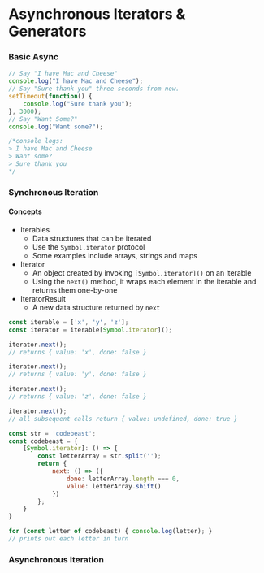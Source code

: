# Asynchronous Iterators & Generators

### Basic Async

```javascript
// Say "I have Mac and Cheese"
console.log("I have Mac and Cheese");
// Say "Sure thank you" three seconds from now. 
setTimeout(function() {
	console.log("Sure thank you");
}, 3000); 
// Say "Want Some?"
console.log("Want some?");

/*console logs:
> I have Mac and Cheese
> Want some?
> Sure thank you
*/
```

### Synchronous Iteration

#### Concepts

- Iterables
	- Data structures that can be iterated
	- Use the `Symbol.iterator` protocol
	- Some examples include arrays, strings and maps
- Iterator
	- An object created by invoking `[Symbol.iterator]()` on an iterable
	- Using the `next()` method, it wraps each element in the iterable and returns them one-by-one
- IteratorResult
	- A new data structure returned by `next`
	
```javascript
const iterable = ['x', 'y', 'z'];
const iterator = iterable[Symbol.iterator]();

iterator.next();
// returns { value: 'x', done: false }

iterator.next();
// returns { value: 'y', done: false }

iterator.next();
// returns { value: 'z', done: false }

iterator.next();
// all subsequent calls return { value: undefined, done: true }
```

```javascript
const str = 'codebeast';
const codebeast = {
	[Symbol.iterator]: () => {
		const letterArray = str.split('');
		return {
			next: () => ({ 
				done: letterArray.length === 0,
			 	value: letterArray.shift()
			})
		};
	}
}

for (const letter of codebeast) { console.log(letter); }
// prints out each letter in turn
```

### Asynchronous Iteration
